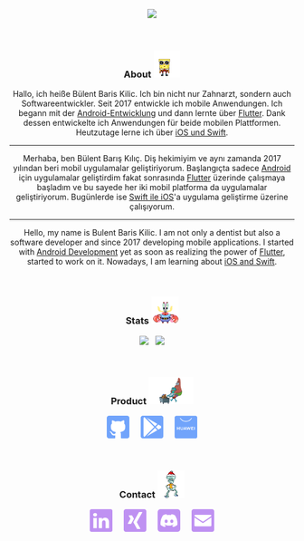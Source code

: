 <p align="center"><img src="https://github-readme-streak-stats.herokuapp.com?user=BBarisKilic&theme=tokyonight" height = 190></p>

&nbsp;

### **<p align="center">About <img src='images/spongebob.gif' alt='github' height='48'> </p>**

<div align="center">

Hallo, ich heiße Bülent Baris Kilic. Ich bin nicht nur Zahnarzt, sondern auch Softwareentwickler. Seit 2017 entwickle ich mobile Anwendungen. Ich begann mit der [Android-Entwicklung](https://developer.android.com/) und dann lernte über [Flutter](https://flutter.dev/). Dank dessen entwickelte ich Anwendungen für beide mobilen Plattformen. Heutzutage lerne ich über [iOS und Swift](https://developer.apple.com/swift/).

---

Merhaba, ben Bülent Barış Kılıç. Diş hekimiyim ve aynı zamanda 2017 yılından beri mobil uygulamalar geliştiriyorum. Başlangıçta sadece [Android](https://developer.android.com/) için uygulamalar geliştirdim fakat sonrasında [Flutter](https://flutter.dev/) üzerinde çalışmaya başladım ve bu sayede her iki mobil platforma da uygulamalar geliştiriyorum. Bugünlerde ise [Swift ile iOS](https://developer.apple.com/swift/)'a uygulama geliştirme üzerine çalışıyorum.

---

Hello, my name is Bulent Baris Kilic. I am not only a dentist but also a software developer and since 2017 developing mobile applications. I started with [Android Development](https://developer.android.com/) yet as soon as realizing the power of [Flutter](https://flutter.dev/), started to work on it. Nowadays, I am learning about [iOS and Swift](https://developer.apple.com/swift/).

</div>

&nbsp;

### **<p align="center">Stats <img src='images/mr_krabs.gif' alt='github' height='48'> </p>**

<p align="center"><img src="https://github-readme-stats.vercel.app/api?username=BBarisKilic&theme=tokyonight&include_all_commits=false&show_icons=true&count_private=true&disable_animations" height = 190> &nbsp; <img src="https://github-readme-stats.vercel.app/api/top-langs/?username=BBarisKilic&theme=tokyonight&layout=compact&langs_count=8&hide=C,CMake,Makefile" height = 190></p>

&nbsp;

### **<p align="center">Product <img src='images/patrick.gif' alt='github' height='48'> </p>**

[<p align="center" > <img src='images/github.svg' alt='github' height='40'>](https://github.com/BBK-Development) &nbsp; &nbsp; [<img src='images/playstore.svg' height='40'>](https://play.google.com/store/apps/dev?id=6196030909266635434) &nbsp; &nbsp; [<img src='images/appgallery.svg' height='40'>](https://appgallery.huawei.com/#/app/C104396175)</p>

&nbsp;

### **<p align="center">Contact <img src='images/squidward.gif' alt='github' height='48'> </p>**

 [<p align="center"><img src='images/linkedin.svg' alt='linkedin' height='40'>](https://www.linkedin.com/in/bbariskilic) &nbsp; &nbsp; [<img src='images/xing.svg' height='40'>](https://www.xing.com/profile/BulentBaris_Kilic/cv) &nbsp; &nbsp; [<img src='images/dc.svg' height='40'>](https://discordapp.com/users/276698800129703936) &nbsp; &nbsp; [<img src='images/mail.svg' height='40'>](mailto:bulent.baris@bbkdevelopment.com)</p>
